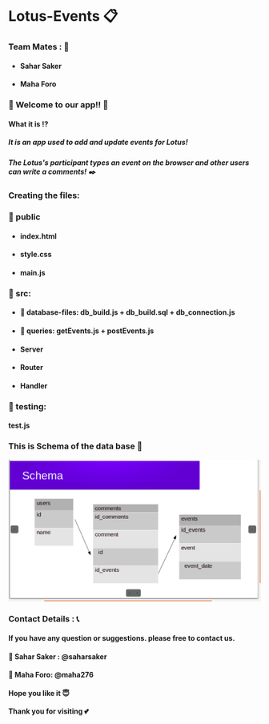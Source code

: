 # Lotus-Events  :clipboard:

 ### Team Mates :  :two_women_holding_hands:
- ####  Sahar Saker
- #### Maha Foro

###  :tada: Welcome to our app!! :tada:
#### What it is :interrobang:
##### It is an app used to add and update events for Lotus!
##### The Lotus's participant types an event on the browser and other users can write a comments! :black_nib:

### Creating the files:
 ### :open_file_folder: public
- #### index.html
- #### style.css
- #### main.js

### :open_file_folder: src:
- #### :open_file_folder: database-files: db_build.js + db_build.sql + db_connection.js
- #### :open_file_folder: queries: getEvents.js + postEvents.js

- #### Server
- #### Router
- #### Handler

### :open_file_folder: testing:
#### test.js

### This is Schema of the data base :high_brightness:

![img](./assets/schema.png)

### Contact Details : :telephone_receiver:

#### If you have any question or suggestions. please free to contact us.

 #### :large_blue_diamond: Sahar Saker : @saharsaker
 #### :large_blue_diamond: Maha Foro: @maha276

#### Hope you like it :innocent:
#### Thank you for visiting :two_hearts:
